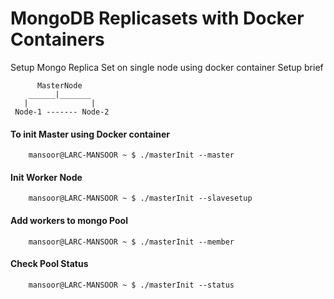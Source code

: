 # MongoDB Replicasets with Docker Containers 
Setup Mongo Replica Set on single node using docker container 
Setup brief 


          MasterNode
        ______|_______
       |              |
     Node-1 ------- Node-2
   
#### To init Master using Docker container 
        mansoor@LARC-MANSOOR ~ $ ./masterInit --master
#### Init Worker Node 
        mansoor@LARC-MANSOOR ~ $ ./masterInit --slavesetup
#### Add workers to mongo Pool
        mansoor@LARC-MANSOOR ~ $ ./masterInit --member
#### Check Pool Status
        mansoor@LARC-MANSOOR ~ $ ./masterInit --status


